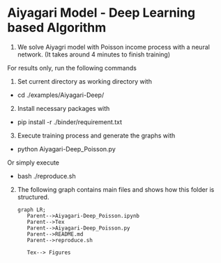 # Aiyagari Model - Deep Learning based Algorithm

1. We solve Aiyagri model with Poisson income process with a neural network.  (It takes around 4 minutes to finish training)

For results only, run the following commands
1. Set current directory as working directory with 
* cd ./examples/Aiyagari-Deep/
2. Install necessary packages with 
* pip install -r ./binder/requirement.txt
3. Execute training process and generate the graphs with 
* python Aiyagari-Deep_Poisson.py


Or simply execute 

* bash ./reproduce.sh


2. The following graph contains main files and shows how this folder is structured.

   ```mermaid
   graph LR;
      Parent-->Aiyagari-Deep_Poisson.ipynb
      Parent-->Tex
      Parent-->Aiyagari-Deep_Poisson.py
      Parent-->README.md
      Parent-->reproduce.sh
     
      Tex--> Figures
   
   ```